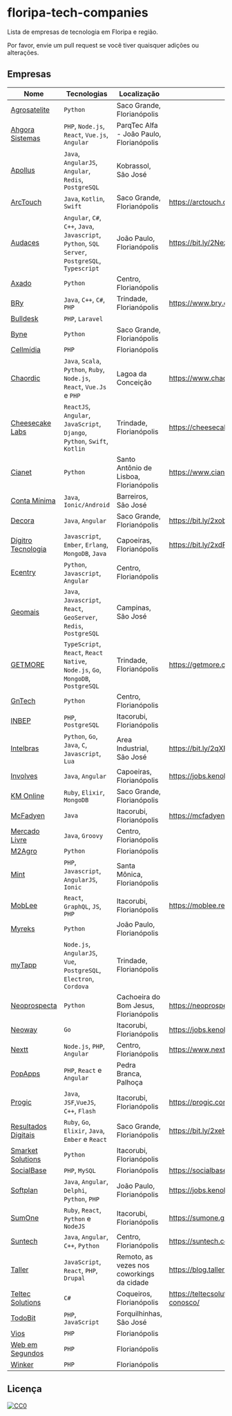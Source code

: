 # floripa-tech-companies
Lista de empresas de tecnologia em Floripa e região.

Por favor, envie um pull request se você tiver quaisquer adições ou alterações.
    
## Empresas
    
Nome | Tecnologias | Localização |    Vagas      
---- | ----------- | ----------- | -----------
[Agrosatelite](http://agrosatelite.com.br/pt/home/) | `Python` | Saco Grande, Florianópolis | 
[Ahgora Sistemas](https://www.ahgora.com.br) | `PHP`, `Node.js`, `React`, `Vue.js`, `Angular` |  ParqTec Alfa - João Paulo, Florianópolis |
[Apollus](http://apollusehs.com.br/) | `Java`, `AngularJS`, `Angular`, `Redis`, `PostgreSQL` | Kobrassol, São José |
[ArcTouch](https://arctouch.com/) | `Java`, `Kotlin`, `Swift` | Saco Grande, Florianópolis | https://arctouch.com/careers/brazil/ | 
[Audaces](https://www.audaces.com/) |  `Angular`, `C#`, `C++`, `Java`, `Javascript`, `Python`, `SQL Server`, `PostgreSQL`, `Typescript` | João Paulo, Florianópolis | https://bit.ly/2NezJPS
[Axado](https://www.axado.com.br/) | `Python` | Centro, Florianópolis |
[BRy](https://www.bry.com.br/) | `Java`, `C++`, `C#`, `PHP` | Trindade, Florianópolis | https://www.bry.com.br/trabalhe-conosco
[Bulldesk](https://bulldesk.com.br/) | `PHP`, `Laravel` | 
[Byne](http://www.byne.com.br/) | `Python` | Saco Grande, Florianópolis | 
[Cellmídia](http://www.cellmidia.com.br/site/) | `PHP` | Florianópolis | 
[Chaordic](https://www.chaordic.com.br/) | `Java`, `Scala`, `Python`, `Ruby`, `Node.js`, `React`, `Vue.Js` e `PHP` | Lagoa da Conceição | https://www.chaordic.com.br/vagas/
[Cheesecake Labs](https://cheesecakelabs.com/) | `ReactJS`, `Angular`, `JavaScript`, `Django`, `Python`, `Swift`, `Kotlin` | Trindade, Florianópolis | https://cheesecakelabs.com/br/carreiras/
[Cianet](https://www.cianet.com.br/) | `Python` | Santo Antônio de Lisboa, Florianópolis | https://www.cianet.com.br/talentos-cianet/
[Conta Mínima](https://www.contaminima.com.br/) | `Java`, `Ionic/Android` | Barreiros, São José |
[Decora](https://cora.creativedrive.com/) | `Java`, `Angular` | Saco Grande, Florianópolis | https://bit.ly/2xobvYU
[Dígitro Tecnologia](http://www.digitro.com/pt/) | `Javascript`, `Ember`, `Erlang`, `MongoDB`, `Java` | Capoeiras, Florianópolis | https://bit.ly/2xdPsVg
[Ecentry](http://ecentry.com/) | `Python`, `Javascript`, `Angular` | Centro, Florianópolis | 
[Geomais](http://www.geomais.com.br/) | `Java`, `Javascript`, `React`, `GeoServer`, `Redis`, `PostgreSQL` | Campinas, São José | 
[GETMORE](https://getmore.com.br/) | `TypeScript`, `React`, `React Native`, `Node.js`, `Go`, `MongoDB`, `PostgreSQL` | Trindade, Florianópolis  | https://getmore.com.br/#/jobs
[GnTech](https://www.gntech.med.br/) | `Python` | Centro, Florianópolis | 
[INBEP](http://inbep.com.br/) | `PHP`, `PostgreSQL` | Itacorubi, Florianópolis | 
[Intelbras](https://intelbras.com.br) | `Python`, `Go`, `Java`, `C`, `Javascript`, `Lua` | Area Industrial, São José | https://bit.ly/2qXEVcY
[Involves](https://www.involves.com.br/pt) | `Java`, `Angular` | Capoeiras, Florianópolis | https://jobs.kenoby.com/involves
[KM Online](https://kmonline.com.br/) | `Ruby`, `Elixir`, `MongoDB` | Saco Grande, Florianópolis | 
[McFadyen](https://mcfadyen.com/) | `Java` | Itacorubi, Florianópolis | https://mcfadyen.com/careers/
[Mercado Livre](https://www.mercadolivre.com.br/) | `Java`, `Groovy` | Centro, Florianópolis | 
[M2Agro](https://www.m2agro.com.br/) | `Python ` | Florianópolis | 
[Mint](http://mintlab.com.br/) | `PHP`, `Javascript`, `AngularJS`, `Ionic` | Santa Mônica, Florianópolis | 
[MobLee](https://www.moblee.com.br) | `React`, `GraphQL`, `JS`, `PHP` | Itacorubi, Florianópolis | https://moblee.recruitee.com/
[Myreks](https://www.myreks.com/) | `Python` | João Paulo, Florianópolis | 
[myTapp](https://www.mytapp.com.br) | `Node.js`, `AngularJS`, `Vue`, `PostgreSQL`, `Electron`, `Cordova` | Trindade, Florianópolis | 
[Neoprospecta](https://neoprospecta.com/) | `Python` | Cachoeira do Bom Jesus, Florianópolis | https://neoprospecta.com/carreira/
[Neoway](https://www.neoway.com.br/) | `Go` | Itacorubi, Florianópolis | https://jobs.kenoby.com/neoway/
[Nextt](https://www.nextt.com.br/) | `Node.js`, `PHP`, `Angular` | Centro, Florianópolis | https://www.nextt.com.br/#
[PopApps](https://www.popapps.com.br/) | `PHP`, `React` e `Angular` | Pedra Branca, Palhoça | 
[Progic](http://progic.com.br/) | `Java`, `JSF`,`VueJS`, `C++`, `Flash` | Itacorubi, Florianópolis | https://progic.com.br/trabalhe-na-progic/
[Resultados Digitais](https://resultadosdigitais.com.br/) | `Ruby`, `Go`, `Elixir`, `Java`, `Ember` e `React` | Saco Grande, Florianópolis | https://bit.ly/2xeH3AX
[Smarket Solutions](http://www.smarketsolutions.com.br/) | `Python` | Itacorubi, Florianópolis | 
[SocialBase](https://socialbase.com.br/) | `PHP`, `MySQL` | Florianópolis | https://socialbase.workable.com/
[Softplan](https://www.softplan.com.br/) | `Java`, `Angular`, `Delphi`, `Python`, `PHP` | João Paulo, Florianópolis | https://jobs.kenoby.com/softplan
[SumOne](http://www.sumone.com.br/) | `Ruby`, `React`, `Python` e `NodeJS` | Itacorubi, Florianópolis | https://sumone.gupy.io/
[Suntech](http://suntech.com.br/) | `Java`, `Angular`, `C++`, `Python` | Centro, Florianópolis | https://suntech.com.br/carreira/profissionais
[Taller](http://taller.net.br/) | `JavaScript`, `React`, `PHP`, `Drupal` | Remoto, as vezes nos coworkings da cidade  | https://blog.taller.net.br/taller-contrata/
[Teltec Solutions](http://teltecsolutions.com.br/) | `C#` | Coqueiros, Florianópolis | https://teltecsolutions.com.br/trabalhe-conosco/
[TodoBit](http://todobit.com.br/) | `PHP`,  `JavaScript` | Forquilhinhas, São José | 
[Vios](http://vios.com.br/) | `PHP` | Florianópolis |
[Web em Segundos](http://www.webemsegundos.com.br/) | `PHP` | Florianópolis |
[Winker](https://www.winker.com.br/) | `PHP` | Florianópolis |
    
    
## Licença
    
[![CC0](https://mirrors.creativecommons.org/presskit/buttons/88x31/svg/cc-zero.svg)](https://creativecommons.org/publicdomain/zero/1.0/)
    